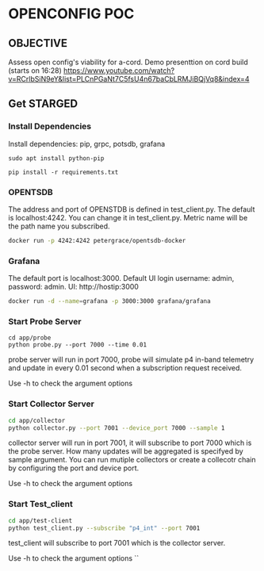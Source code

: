 #  OPENCONFIG POC 

## OBJECTIVE 
Assess open config's viability for a-cord.
Demo presenttion on cord build (starts on 16:28)
https://www.youtube.com/watch?v=RCrlbSiN9eY&list=PLCnPGaNt7C5fsU4n67baCbLRMJiBQjVq8&index=4

## Get STARGED
### Install Dependencies
Install dependencies: pip, grpc, potsdb, grafana
```
sudo apt install python-pip

pip install -r requirements.txt
```
### OPENTSDB
The address and port of OPENSTDB is defined in test_client.py. The default is localhost:4242. You can change it in test_client.py. Metric name will be the path name you subscribed.
```sh
docker run -p 4242:4242 petergrace/opentsdb-docker
```
### Grafana 
The default port is localhost:3000. Default UI login username: admin, password: admin.
UI: http://hostip:3000
```sh
docker run -d --name=grafana -p 3000:3000 grafana/grafana
```
### Start Probe Server
```
cd app/probe
python probe.py --port 7000 --time 0.01
```
probe server will run in port 7000, probe will simulate p4 in-band telemetry and update in every 0.01 second when a subscription request received.

Use -h to check the argument options
### Start Collector Server 
```sh
cd app/collector
python collector.py --port 7001 --device_port 7000 --sample 1 
```
collector server will run in port 7001, it will subscribe to port 7000 which is the probe server. How many updates will be aggregated is specifyed by sample argument.
You can run mutiple collectors or create a collecotr chain by configuring the port and device port.

Use -h to check the argument options
### Start Test_client 
```sh
cd app/test-client
python test_client.py --subscribe "p4_int" --port 7001
```
test_client will subscribe to port 7001 which is the collector server.

Use -h to check the argument options
``
